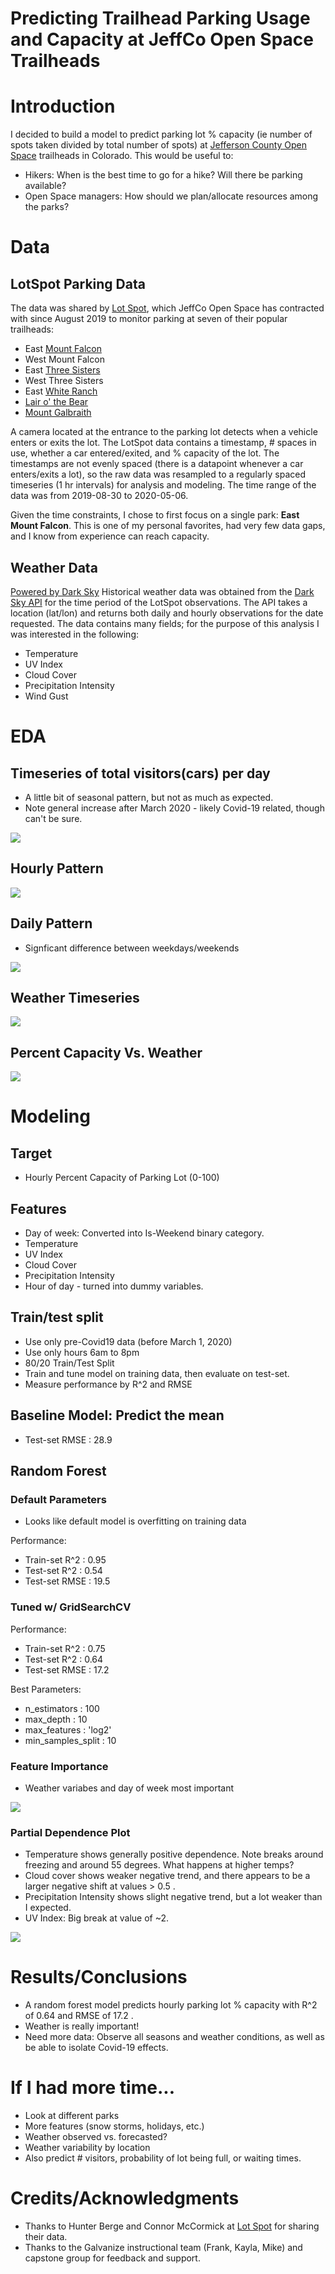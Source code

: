 # Predicting Trailhead Parking Usage and Capacity at JeffCo Open Space Trailheads

# Introduction
I decided to build a model to predict parking lot % capacity (ie number of spots taken divided by total number of spots) at [Jefferson County Open Space](https://www.jeffco.us/open-space) trailheads in Colorado. This would be useful to:
- Hikers: When is the best time to go for a hike? Will there be parking available? 
- Open Space managers: How should we plan/allocate resources among the parks?

# Data

## LotSpot Parking Data
The data was shared by [Lot Spot](https://lotspot.co/), which JeffCo Open Space has contracted with since August 2019 to monitor parking at seven of their popular trailheads: 
- East [Mount Falcon](https://www.jeffco.us/1332/Mount-Falcon-Park)
- West Mount Falcon
- East [Three Sisters](https://www.jeffco.us/980/Alderfer-Three-Sisters-Park)
- West Three Sisters
- East [White Ranch](https://www.jeffco.us/1437/White-Ranch-Park)
- [Lair o' the Bear](https://www.jeffco.us/1254/Lair-o-the-Bear-Park)
- [Mount Galbraith](https://www.jeffco.us/1335/Mount-Galbraith-Park)

A camera located at the entrance to the parking lot detects when a vehicle enters or exits the lot. The LotSpot data contains a timestamp, # spaces in use, whether a car entered/exited, and % capacity of the lot. The timestamps are not evenly spaced (there is a datapoint whenever a car enters/exits a lot), so the raw data was resampled to a regularly spaced timeseries (1 hr intervals) for analysis and modeling. The time range of the data was from 2019-08-30 to 2020-05-06. 

Given the time constraints, I chose to first focus on a single park: **East Mount Falcon**. This is one of my personal favorites, had very few data gaps, and I know from experience can reach capacity. 

## Weather Data
[Powered by Dark Sky](https://darksky.net/poweredby/)
Historical weather data was obtained from the [Dark Sky API](https://darksky.net/dev/docs) for the time period of the LotSpot observations. The API takes a location (lat/lon) and returns both daily and hourly observations for the date requested. The data contains many fields; for the purpose of this analysis I was interested in the following:
- Temperature
- UV Index
- Cloud Cover
- Precipitation Intensity
- Wind Gust

# EDA

## Timeseries of total visitors(cars) per day
* A little bit of seasonal pattern, but not as much as expected.
* Note general increase after March 2020 - likely Covid-19 related, though can't be sure.

![](images/east_mount_falcon_Daily_TS.png)

## Hourly Pattern

![](images/east_mount_falcon_AvgPerCap_vs_hour.png)

## Daily Pattern
* Signficant difference between weekdays/weekends

![](images/east_mount_falcon_AvgPerCap_vs_DayofWeek.png)

## Weather Timeseries

![](images/east_mount_falcon_PerCap_weather_TS.png)

## Percent Capacity Vs. Weather

![](images/east_mount_falcon_weather_scatter.png)


# Modeling

## Target
- Hourly Percent Capacity of Parking Lot (0-100)

## Features
- Day of week: Converted into Is-Weekend binary category.
- Temperature
- UV Index
- Cloud Cover
- Precipitation Intensity
- Hour of day - turned into dummy variables.

## Train/test split
- Use only pre-Covid19 data (before March 1, 2020)
- Use only hours 6am to 8pm
- 80/20 Train/Test Split
- Train and tune model on training data, then evaluate on test-set.
- Measure performance by R^2 and RMSE

## Baseline Model: Predict the mean
* Test-set RMSE : 28.9

## Random Forest

### Default Parameters

* Looks like default model is overfitting on training data

Performance:
* Train-set R^2 : 0.95
* Test-set R^2  : 0.54
* Test-set RMSE : 19.5

### Tuned w/ GridSearchCV

Performance:
* Train-set R^2 : 0.75
* Test-set R^2  : 0.64
* Test-set RMSE : 17.2

Best Parameters:
* n_estimators : 100
* max_depth : 10
* max_features : 'log2'
* min_samples_split : 10 

### Feature Importance
* Weather variabes and day of week most important

![](images/east_mount_falcon_rf_featimp.png)


### Partial Dependence Plot
* Temperature shows generally positive dependence. Note breaks around freezing and around 55 degrees. What happens at higher temps?
* Cloud cover shows weaker negative trend, and there appears to be a larger negative shift at values > 0.5 .
* Precipitation Intensity shows slight negative trend, but a lot weaker than I expected.
* UV Index: Big break at value of ~2.

![](images/east_mount_falcon_rf_part_dep.png)

# Results/Conclusions
- A random forest model predicts hourly parking lot % capacity with R^2 of 0.64 and RMSE of 17.2 .
- Weather is really important!
- Need more data: Observe all seasons and weather conditions, as well as be able to isolate Covid-19 effects.

# If I had more time...
- Look at different parks
- More features (snow storms, holidays, etc.)
- Weather observed vs. forecasted?
- Weather variability by location
- Also predict # visitors, probability of lot being full, or waiting times.

# Credits/Acknowledgments
* Thanks to Hunter Berge and Connor McCormick at [Lot Spot](https://lotspot.co/) for sharing their data.
* Thanks to the Galvanize instructional team (Frank, Kayla, Mike) and capstone group for feedback and support.

